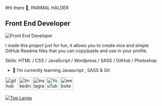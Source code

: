 #Hi there 👋, PARIMAL HALDER
## Front End Developer
![Front End Developer](https://media-exp2.licdn.com/dms/image/C4D16AQERfcVyytkOKA/profile-displaybackgroundimage-shrink_200_800/0/1655039915240?e=1660780800&v=beta&t=ruxNRzr_tYc1rg3JrhOjd1rcb8l2kSsKd5TRuKquouE)

I made this project just for fun, it allows you to create nice and simple GitHub Readme files that you can copy/paste and use in your profile.

Skills: HTML / CSS / JavaScript / Wordpress / SASS / GitHub / Photoshop

- 🌱 I’m currently learning Javascript , SASS & Git 


[<img src='https://cdn.jsdelivr.net/npm/simple-icons@3.0.1/icons/github.svg' alt='github' height='40'>](https://github.com/https://github.com/parimal52)  [<img src='https://cdn.jsdelivr.net/npm/simple-icons@3.0.1/icons/linkedin.svg' alt='linkedin' height='40'>](https://www.linkedin.com/in/https://www.linkedin.com/in/parimal1994//)  [<img src='https://cdn.jsdelivr.net/npm/simple-icons@3.0.1/icons/instagram.svg' alt='instagram' height='40'>](https://www.instagram.com/https://www.instagram.com/parimal__halder//)  [<img src='https://cdn.jsdelivr.net/npm/simple-icons@3.0.1/icons/youtube.svg' alt='YouTube' height='40'>](https://www.youtube.com/channel/https://www.youtube.com/channel/UCIURNFpLniqt2Voafa7vi-w)  [<img src='https://cdn.jsdelivr.net/npm/simple-icons@3.0.1/icons/icloud.svg' alt='website' height='40'>](http://parimalhalder.tech/)  

[![Top Langs](https://github-readme-stats.vercel.app/api/top-langs/?username=https://github.com/parimal52)](https://github.com/anuraghazra/github-readme-stats)

